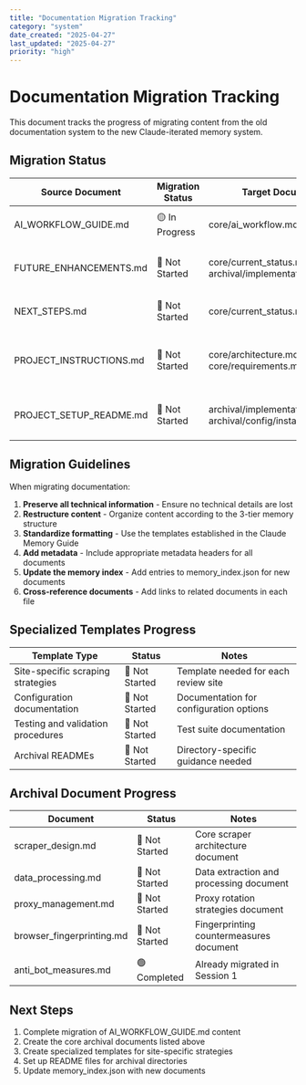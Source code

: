 ```yaml
---
title: "Documentation Migration Tracking"
category: "system"
date_created: "2025-04-27"
last_updated: "2025-04-27"
priority: "high"
---
```


# Documentation Migration Tracking

This document tracks the progress of migrating content from the old documentation system to the new Claude-iterated memory system.

## Migration Status

| Source Document | Migration Status | Target Documents | Notes |
|-----------------|------------------|------------------|-------|
| AI_WORKFLOW_GUIDE.md | 🟡 In Progress | core/ai_workflow.md | Partial migration completed |
| FUTURE_ENHANCEMENTS.md | 🔴 Not Started | core/current_status.md, archival/implementation/* | Needs to be distributed to relevant documents |
| NEXT_STEPS.md | 🔴 Not Started | core/current_status.md | Priority tasks need to be extracted |
| PROJECT_INSTRUCTIONS.md | 🔴 Not Started | core/architecture.md, core/requirements.md | Requirements and architecture information needed |
| PROJECT_SETUP_README.md | 🔴 Not Started | archival/implementation/setup.md, archival/config/installation.md | Setup instructions need to be migrated |

## Migration Guidelines

When migrating documentation:

1. **Preserve all technical information** - Ensure no technical details are lost
2. **Restructure content** - Organize content according to the 3-tier memory structure
3. **Standardize formatting** - Use the templates established in the Claude Memory Guide
4. **Add metadata** - Include appropriate metadata headers for all documents
5. **Update the memory index** - Add entries to memory_index.json for new documents
6. **Cross-reference documents** - Add links to related documents in each file

## Specialized Templates Progress

| Template Type | Status | Notes |
|---------------|--------|-------|
| Site-specific scraping strategies | 🔴 Not Started | Template needed for each review site |
| Configuration documentation | 🔴 Not Started | Documentation for configuration options |
| Testing and validation procedures | 🔴 Not Started | Test suite documentation |
| Archival READMEs | 🔴 Not Started | Directory-specific guidance needed |

## Archival Document Progress

| Document | Status | Notes |
|----------|--------|-------|
| scraper_design.md | 🔴 Not Started | Core scraper architecture document |
| data_processing.md | 🔴 Not Started | Data extraction and processing document |
| proxy_management.md | 🔴 Not Started | Proxy rotation strategies document |
| browser_fingerprinting.md | 🔴 Not Started | Fingerprinting countermeasures document |
| anti_bot_measures.md | 🟢 Completed | Already migrated in Session 1 |

## Next Steps

1. Complete migration of AI_WORKFLOW_GUIDE.md content
2. Create the core archival documents listed above
3. Create specialized templates for site-specific strategies
4. Set up README files for archival directories
5. Update memory_index.json with new documents
